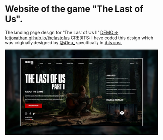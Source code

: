 # Website of the game "The Last of Us".
The landing page design for "The Last of Us II" [DEMO => letjonathan.github.io/thelastofus](https://letjonathan.github.io/thelastofus)
CREDITS: I have coded this design which was originally designed by [@41eu_](https://www.instagram.com/41eu_/) specifically in [this post](https://www.instagram.com/p/B-w2sLdDs1u/)

![](./img/thumn.jpg)
